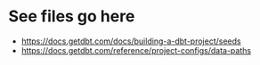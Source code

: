 # See files go here

- https://docs.getdbt.com/docs/building-a-dbt-project/seeds
- https://docs.getdbt.com/reference/project-configs/data-paths
